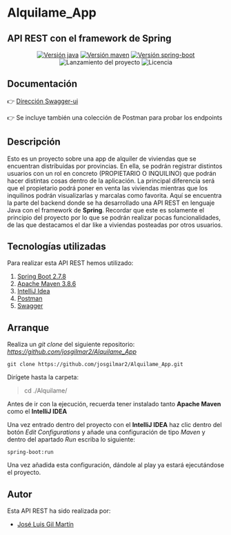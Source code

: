 # Alquilame_App
## API REST con el framework de Spring

<p align="center">
  <a href="https://www.oracle.com/java/technologies/javase/jdk17-archive-downloads.html"><img src="https://img.shields.io/badge/jdk-v17.0.4.1-blue" alt="Versión java" /></a>
  <a href="https://maven.apache.org/download.cgi"><img src="https://img.shields.io/badge/apache--maven-v3.8.6-blue" alt="Versión maven" /></a>
  <a href="https://spring.io/projects/spring-boot"><img src="https://img.shields.io/badge/spring--boot-v2.7.8-blue" alt="Versión spring-boot" /></a>
  <img src="https://img.shields.io/badge/release%20date-february-yellowgreen" alt="Lanzamiento del proyecto" />
  <img src="https://img.shields.io/badge/license-MIT-brightgreen" alt="Licencia" />
</p>

## Documentación

:point_right: [Dirección Swagger-ui](http://localhost:8080/swagger-ui/index.html#/)

:point_right: Se incluye también una colección de Postman para probar los endpoints

## Descripción
Esto es un proyecto sobre una app de alquiler de viviendas que se encuentran distribuidas por provincias. En ella, se podrán registrar distintos usuarios con un rol en concreto (PROPIETARIO O INQUILINO) que podrán hacer distintas cosas dentro de la aplicación. La principal diferencia será que el propietario podrá poner en venta las viviendas mientras que los inquilinos podrán visualizarlas y marcalas como favorita. 
Aquí se encuentra la parte del backend donde se ha desarrollado una API REST en lenguaje Java con el framework de **Spring**. Recordar que este es solamente el principio del proyecto por lo que se podrán realizar pocas funcionalidades, de las que destacamos el dar like a viviendas posteadas por otros usuarios.

## Tecnologías utilizadas
Para realizar esta API REST hemos utilizado:
1. [Spring Boot 2.7.8](https://spring.io/)
2. [Apache Maven 3.8.6](https://maven.apache.org/)
3. [IntelliJ Idea](https://www.jetbrains.com/idea/)
4. [Postman](https://www.postman.com/)
5. [Swagger](https://swagger.io/)

## Arranque
Realiza un *git clone* del siguiente repositorio: *https://github.com/josgilmar2/Alquilame_App*

```console
git clone https://github.com/josgilmar2/Alquilame_App.git
```

Dirígete hasta la carpeta:

> cd ./Alquilame/

Antes de ir con la ejecución, recuerda tener instalado tanto **Apache Maven** como el **IntelliJ IDEA**

Una vez entrado dentro del proyecto con el **IntelliJ IDEA** haz clic dentro del botón *Edit Configurations* y añade una configuración de tipo *Maven* y dentro del apartado *Run* escriba lo siguiente:

    spring-boot:run

Una vez añadida esta configuración, dándole al play ya estará ejecutándose el proyecto.

## Autor
Esta API REST ha sido realizada por:
* [José Luis Gil Martín](https://github.com/josgilmar2)